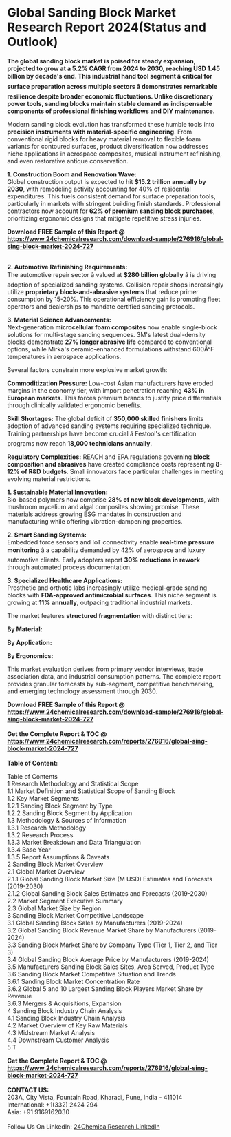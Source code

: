<h1>Global Sanding Block Market Research Report 2024(Status and Outlook)</h1><p><strong>The global sanding block market is poised for steady expansion, projected to grow at a <strong>5.2% CAGR from 2024 to 2030</strong>, reaching <strong>USD 1.45 billion by decade's end</strong>. This industrial hand tool segment â critical for surface preparation across multiple sectors â demonstrates remarkable resilience despite broader economic fluctuations. Unlike discretionary power tools, sanding blocks maintain stable demand as indispensable components of professional finishing workflows and DIY maintenance.</strong></p><p>Modern sanding block evolution has transformed these humble tools into <strong>precision instruments with material-specific engineering</strong>. From conventional rigid blocks for heavy material removal to flexible foam variants for contoured surfaces, product diversification now addresses niche applications in aerospace composites, musical instrument refinishing, and even restorative antique conservation.</p><p><strong>1. Construction Boom and Renovation Wave:</strong><br>
Global construction output is expected to hit <strong>$15.2 trillion annually by 2030</strong>, with remodeling activity accounting for 40% of residential expenditures. This fuels consistent demand for surface preparation tools, particularly in markets with stringent building finish standards. Professional contractors now account for <strong>62% of premium sanding block purchases</strong>, prioritizing ergonomic designs that mitigate repetitive stress injuries.</p><div><b>Download FREE Sample of this Report @ 
            <a href="https://www.24chemicalresearch.com/download-sample/276916/global-sing-block-market-2024-727">
            https://www.24chemicalresearch.com/download-sample/276916/global-sing-block-market-2024-727</a></b></div><br><p><strong>2. Automotive Refinishing Requirements:</strong><br>
The automotive repair sector â valued at <strong>$280 billion globally</strong> â is driving adoption of specialized sanding systems. Collision repair shops increasingly utilize <strong>proprietary block-and-abrasive systems</strong> that reduce primer consumption by 15-20%. This operational efficiency gain is prompting fleet operators and dealerships to mandate certified sanding protocols.</p><p><strong>3. Material Science Advancements:</strong><br>
Next-generation <strong>microcellular foam composites</strong> now enable single-block solutions for multi-stage sanding sequences. 3M's latest dual-density blocks demonstrate <strong>27% longer abrasive life</strong> compared to conventional options, while Mirka's ceramic-enhanced formulations withstand 600Â°F temperatures in aerospace applications.</p><p>Several factors constrain more explosive market growth:</p><p><strong>Commoditization Pressure:</strong> Low-cost Asian manufacturers have eroded margins in the economy tier, with import penetration reaching <strong>43% in European markets</strong>. This forces premium brands to justify price differentials through clinically validated ergonomic benefits.</p><p><strong>Skill Shortages:</strong> The global deficit of <strong>350,000 skilled finishers</strong> limits adoption of advanced sanding systems requiring specialized technique. Training partnerships have become crucial â Festool's certification programs now reach <strong>18,000 technicians annually</strong>.</p><p><strong>Regulatory Complexities:</strong> REACH and EPA regulations governing <strong>block composition and abrasives</strong> have created compliance costs representing <strong>8-12% of R&amp;D budgets</strong>. Small innovators face particular challenges in meeting evolving material restrictions.</p><p><strong>1. Sustainable Material Innovation:</strong><br>
Bio-based polymers now comprise <strong>28% of new block developments</strong>, with mushroom mycelium and algal composites showing promise. These materials address growing ESG mandates in construction and manufacturing while offering vibration-dampening properties.</p><p><strong>2. Smart Sanding Systems:</strong><br>
Embedded force sensors and IoT connectivity enable <strong>real-time pressure monitoring</strong> â a capability demanded by 42% of aerospace and luxury automotive clients. Early adopters report <strong>30% reductions in rework</strong> through automated process documentation.</p><p><strong>3. Specialized Healthcare Applications:</strong><br>
Prosthetic and orthotic labs increasingly utilize medical-grade sanding blocks with <strong>FDA-approved antimicrobial surfaces</strong>. This niche segment is growing at <strong>11% annually</strong>, outpacing traditional industrial markets.</p><p>The market features <strong>structured fragmentation</strong> with distinct tiers:</p><p><strong>By Material:</strong></p><p><strong>By Application:</strong></p><p><strong>By Ergonomics:</strong></p><p>This market evaluation derives from primary vendor interviews, trade association data, and industrial consumption patterns. The complete report provides granular forecasts by sub-segment, competitive benchmarking, and emerging technology assessment through 2030.</p><div><b>Download FREE Sample of this Report @ 
            <a href="https://www.24chemicalresearch.com/download-sample/276916/global-sing-block-market-2024-727">
            https://www.24chemicalresearch.com/download-sample/276916/global-sing-block-market-2024-727</a></b></div><br><div><b>Get the Complete Report & TOC @ 
            <a href="https://www.24chemicalresearch.com/reports/276916/global-sing-block-market-2024-727">
            https://www.24chemicalresearch.com/reports/276916/global-sing-block-market-2024-727</a></b></div><br>
            <b>Table of Content:</b><p>Table of Contents<br />
1 Research Methodology and Statistical Scope<br />
1.1 Market Definition and Statistical Scope of Sanding Block<br />
1.2 Key Market Segments<br />
1.2.1 Sanding Block Segment by Type<br />
1.2.2 Sanding Block Segment by Application<br />
1.3 Methodology & Sources of Information<br />
1.3.1 Research Methodology<br />
1.3.2 Research Process<br />
1.3.3 Market Breakdown and Data Triangulation<br />
1.3.4 Base Year<br />
1.3.5 Report Assumptions & Caveats<br />
2 Sanding Block Market Overview<br />
2.1 Global Market Overview<br />
2.1.1 Global Sanding Block Market Size (M USD) Estimates and Forecasts (2019-2030)<br />
2.1.2 Global Sanding Block Sales Estimates and Forecasts (2019-2030)<br />
2.2 Market Segment Executive Summary<br />
2.3 Global Market Size by Region<br />
3 Sanding Block Market Competitive Landscape<br />
3.1 Global Sanding Block Sales by Manufacturers (2019-2024)<br />
3.2 Global Sanding Block Revenue Market Share by Manufacturers (2019-2024)<br />
3.3 Sanding Block Market Share by Company Type (Tier 1, Tier 2, and Tier 3)<br />
3.4 Global Sanding Block Average Price by Manufacturers (2019-2024)<br />
3.5 Manufacturers Sanding Block Sales Sites, Area Served, Product Type<br />
3.6 Sanding Block Market Competitive Situation and Trends<br />
3.6.1 Sanding Block Market Concentration Rate<br />
3.6.2 Global 5 and 10 Largest Sanding Block Players Market Share by Revenue<br />
3.6.3 Mergers & Acquisitions, Expansion<br />
4 Sanding Block Industry Chain Analysis<br />
4.1 Sanding Block Industry Chain Analysis<br />
4.2 Market Overview of Key Raw Materials<br />
4.3 Midstream Market Analysis<br />
4.4 Downstream Customer Analysis<br />
5 T</p><div><b>Get the Complete Report & TOC @ 
            <a href="https://www.24chemicalresearch.com/reports/276916/global-sing-block-market-2024-727">
            https://www.24chemicalresearch.com/reports/276916/global-sing-block-market-2024-727</a></b></div><br><b>CONTACT US:</b><br>
            203A, City Vista, Fountain Road, Kharadi, Pune, India - 411014<br>
            International: +1(332) 2424 294<br>
            Asia: +91 9169162030 <br><br>
            Follow Us On LinkedIn: <a href="https://www.linkedin.com/company/24chemicalresearch/">24ChemicalResearch LinkedIn</a>
